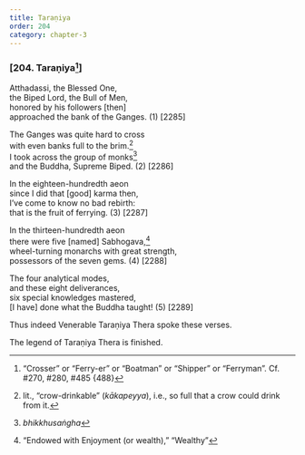 ```yaml
---
title: Taraṇiya
order: 204
category: chapter-3
---
```


### \[204. Taraṇiya[^1]\]

Atthadassi, the Blessed One,  
the Biped Lord, the Bull of Men,  
honored by his followers \[then\]  
approached the bank of the Ganges. (1) \[2285\]

The Ganges was quite hard to cross  
with even banks full to the brim.[^2]  
I took across the group of monks[^3]  
and the Buddha, Supreme Biped. (2) \[2286\]

In the eighteen-hundredth aeon  
since I did that \[good\] karma then,  
I’ve come to know no bad rebirth:  
that is the fruit of ferrying. (3) \[2287\]

In the thirteen-hundredth aeon  
there were five \[named\] Sabhogava,[^4]  
wheel-turning monarchs with great strength,  
possessors of the seven gems. (4) \[2288\]

The four analytical modes,  
and these eight deliverances,  
six special knowledges mastered,  
\[I have\] done what the Buddha taught! (5) \[2289\]

Thus indeed Venerable Taraṇiya Thera spoke these verses.

The legend of Taraṇiya Thera is finished.

[^1]: “Crosser” or “Ferry-er” or “Boatman” or “Shipper” or “Ferryman”. Cf. \#270, \#280, \#485 {488}

[^2]: lit., “crow-drinkable” (*kākapeyya*), i.e., so full that a crow could drink from it.

[^3]: *bhikkhusaṅgha*

[^4]: “Endowed with Enjoyment (or wealth),” “Wealthy”
